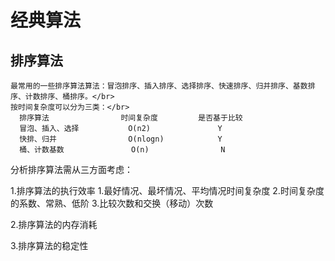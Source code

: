 # 经典算法
## 排序算法
    最常用的一些排序算法算法：冒泡排序、插入排序、选择排序、快速排序、归并排序、基数排序、计数排序、桶排序。</br>
    按时间复杂度可以分为三类：</br>
      排序算法                时间复杂度         是否基于比较
      冒泡、插入、选择           O(n2)               Y
      快排、归并                O(nlogn)            Y
      桶、计数基数               O(n)                N
 
分析排序算法需从三方面考虑：</br>

1.排序算法的执行效率
    1.最好情况、最坏情况、平均情况时间复杂度
    2.时间复杂度的系数、常熟、低阶
    3.比较次数和交换（移动）次数

2.排序算法的内存消耗

3.排序算法的稳定性
